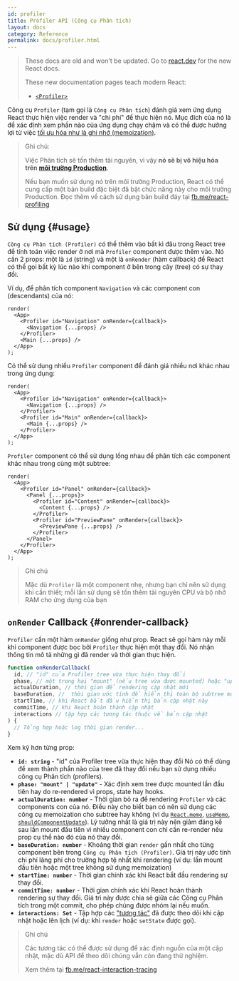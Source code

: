 ```yaml
---
id: profiler
title: Profiler API (Công cụ Phân tích)
layout: docs
category: Reference
permalink: docs/profiler.html
---
```


<div class="scary">

> These docs are old and won't be updated. Go to [react.dev](https://react.dev/) for the new React docs.
> 
> These new documentation pages teach modern React:
>
> - [`<Profiler>`](https://react.dev/reference/react/Profiler)

</div>

Công cụ `Profiler` (tạm gọi là `Công cụ Phân tích`) đánh giá xem ứng dụng React thực hiện việc render và "chi phí" để thực hiện nó. 
Mục đích của nó là để xác định xem phần nào của ứng dụng chạy chậm và có thể được hưởng lợi từ việc [tối ưu hóa như là ghi nhớ (memoization)](/docs/hooks-faq.html#how-to-memoize-calculations).

> Ghi chú:
>
> Việc Phân tích sẽ tốn thêm tài nguyên, vì vậy **nó sẽ bị vô hiệu hóa trên [môi trường Production](/docs/optimizing-performance.html#use-the-production-build)**.
>
> Nếu bạn muốn sử dụng nó trên môi trường Production, React có thể cung cấp một bản build đặc biệt đã bật chức năng này cho môi trường Production.
> Đọc thêm về cách sử dụng bản build đáy tại [fb.me/react-profiling](https://fb.me/react-profiling)

## Sử dụng {#usage}

`Công cụ Phân tích (Profiler)` có thể thêm vào bất kì đâu trong React tree để tính toán việc render ở nơi mà `Profiler` component được thêm vào.
Nó cần 2 props: một là `id` (string) và một là `onRender` (hàm callback) để React có thể gọi bất kỳ lúc nào khi component ở bên trong cây (tree) có sự thay đổi.

Ví dụ, để phân tích component `Navigation` và các component con (descendants) của nó:

```js{3}
render(
  <App>
    <Profiler id="Navigation" onRender={callback}>
      <Navigation {...props} />
    </Profiler>
    <Main {...props} />
  </App>
);
```

Có thể sử dụng nhiều `Profiler` component để đánh giá nhiều nơi khác nhau trong ứng dụng:
```js{3,6}
render(
  <App>
    <Profiler id="Navigation" onRender={callback}>
      <Navigation {...props} />
    </Profiler>
    <Profiler id="Main" onRender={callback}>
      <Main {...props} />
    </Profiler>
  </App>
);
```

`Profiler` component có thể sử dụng lồng nhau để phân tích các component khác nhau trong cùng một subtree:
```js{3,5,8}
render(
  <App>
    <Profiler id="Panel" onRender={callback}>
      <Panel {...props}>
        <Profiler id="Content" onRender={callback}>
          <Content {...props} />
        </Profiler>
        <Profiler id="PreviewPane" onRender={callback}>
          <PreviewPane {...props} />
        </Profiler>
      </Panel>
    </Profiler>
  </App>
);
```

> Ghi chú
>
> Mặc dù `Profiler` là một component nhẹ, nhưng bạn chỉ nên sử dụng khi cần thiết; mỗi lần sử dụng sẽ tốn thêm tài nguyên CPU và bộ nhớ RAM cho ứng dụng của bạn

## `onRender` Callback {#onrender-callback}

`Profiler` cần một hàm `onRender` giống như prop.
React sẽ gọi hàm này mỗi khi component được bọc bởi `Profiler` thực hiện một thay đổi.
Nó nhận thông tin mô tả những gì đã render và thời gian thực hiện.

```js
function onRenderCallback(
  id, // "id" của Profiler tree vừa thực hiện thay đổi
  phase, // một trong hai "mount" (nếu tree vừa được mounted) hoặc "update" (nếu nó re-rendered)
  actualDuration, // thời gian để rendering cập nhật mới
  baseDuration, //  thời gian ước tính để hiển thị toàn bộ subtree mà không cần ghi nhớ
  startTime, // khi React bắt đầu hiển thị bản cập nhật này
  commitTime, // khi React hoàn thành cập nhật
  interactions // tập hợp các tương tác thuộc về bản cập nhật
) {
  // Tổng hợp hoặc log thời gian render...
}
```

Xem kỹ hơn từng prop:

* **`id: string`** - 
"id" của Profiler tree vừa thực hiện thay đổi
Nó có thể dùng để xem thành phần nào của tree đã thay đổi nếu bạn sử dụng nhiều công cụ Phân tích (profilers).
* **`phase: "mount" | "update"`** -
Xác định xem tree được mounted lần đầu tiên hay do re-rendered vì props, state hay hooks.
* **`actualDuration: number`** -
Thời gian bỏ ra để rendering `Profiler` và các components con của nó.
Điều này cho biết bạn có nên sử dụng các công cụ memoization cho subtree hay không (ví dụ [`React.memo`](/docs/react-api.html#reactmemo), [`useMemo`](/docs/hooks-reference.html#usememo), [`shouldComponentUpdate`](/docs/hooks-faq.html#how-do-i-implement-shouldcomponentupdate)).
Lý tưởng nhất là giá trị này nên giảm đáng kể sau lần mount đầu tiên vì nhiều component con chỉ cần re-render nếu prop cụ thể nào đó của nó thay đổi.
* **`baseDuration: number`** -
Khoảng thời gian `render` gần nhất cho từng component bên trong `Công cụ Phân tích (Profiler)`.
Giá trị này ước tính chi phí lãng phí cho trường hợp tệ nhất khi rendering (ví dụ: lần mount đầu tiên hoặc một tree không sử dụng memoization)
* **`startTime: number`** -
Thời gian chính xác khi React bắt đầu rendering sự thay đổi.
* **`commitTime: number`** -
Thời gian chính xác khi React hoàn thành rendering sự thay đổi.
Giá trì này được chia sẻ giữa các Công cụ Phân tích trong một commit, cho phép chúng được nhóm lại nếu muốn.
* **`interactions: Set`** -
Tập hợp các ["tương tác"](https://fb.me/react-interaction-tracing) đã được theo dõi khi cập nhật hoặc lên lịch (ví dụ: khi `render` hoặc `setState` được gọi).

> Ghi chú
>
> Các tương tác có thể được sử dụng để xác định nguồn của một cập nhật, mặc dù API để theo dõi chúng vẫn còn đang thử nghiệm.
>
> Xem thêm tại [fb.me/react-interaction-tracing](https://fb.me/react-interaction-tracing)
